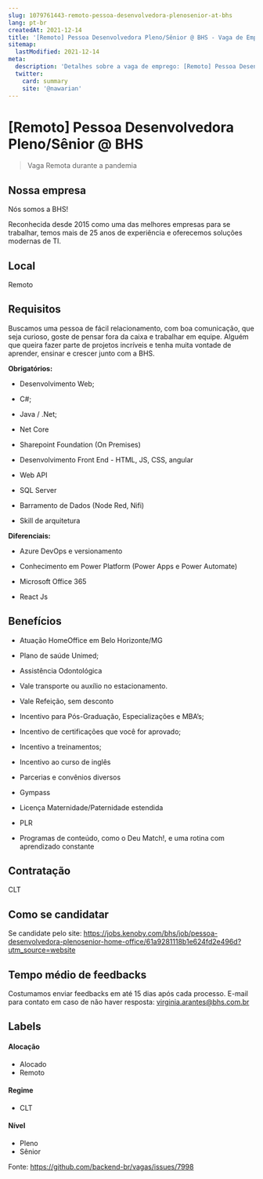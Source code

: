 ```yaml
---
slug: 1079761443-remoto-pessoa-desenvolvedora-plenosenior-at-bhs
lang: pt-br
createdAt: 2021-12-14
title: '[Remoto] Pessoa Desenvolvedora Pleno/Sênior @ BHS - Vaga de Emprego'
sitemap:
  lastModified: 2021-12-14
meta:
  description: 'Detalhes sobre a vaga de emprego: [Remoto] Pessoa Desenvolvedora Pleno/Sênior @ BHS'
  twitter:
    card: summary
    site: '@nawarian'
---
```


# [Remoto] Pessoa Desenvolvedora Pleno/Sênior @ BHS

<!--
==================================================
Caso a vaga for remoto durante a pandemia informar no texto "Remoto durante o covid"
==================================================
-->
<!-- 
==================================================
POR FAVOR, SÓ POSTE SE A VAGA FOR PARA BACK-END!

Não faça distinção de gênero no título da vaga.

Use: "Back-End Developer" ao invés de 
"Desenvolvedor Back-End" \o/

Exemplo: `[São Paulo] Back-End Developer @ NOME DA EMPRESA`
==================================================
-->
<!--
==================================================
Caso a vaga for remoto durante a pandemia deixar a linha abaixo
==================================================
-->
> Vaga Remota durante a pandemia

## Nossa empresa

Nós somos a BHS!

Reconhecida desde 2015 como uma das melhores empresas para se trabalhar, temos mais de 25 anos de experiência e oferecemos soluções modernas de TI.

## Local

Remoto

## Requisitos
Buscamos uma pessoa de fácil relacionamento, com boa comunicação, que seja curioso, goste de pensar fora da caixa e trabalhar em equipe. Alguém que queira fazer parte de projetos incríveis e tenha muita vontade de aprender, ensinar e crescer junto com a BHS.

**Obrigatórios:**
- Desenvolvimento Web;

- C#;

- Java / .Net;

- Net Core

- Sharepoint Foundation (On Premises)

- Desenvolvimento Front End - HTML, JS, CSS, angular

- Web API

- SQL Server

- Barramento de Dados (Node Red, Nifi)

- Skill de arquitetura 

**Diferenciais:**
 - Azure DevOps e versionamento

- Conhecimento em Power Platform (Power Apps e Power Automate)

- Microsoft Office 365

- React Js
## Benefícios

 - Atuação HomeOffice em Belo Horizonte/MG

- Plano de saúde Unimed;

- Assistência Odontológica

- Vale transporte ou auxílio no estacionamento.

- Vale Refeição, sem desconto

- Incentivo para Pós-Graduação, Especializações e MBA’s;

- Incentivo de certificações que você for aprovado;

- Incentivo a treinamentos;

- Incentivo ao curso de inglês

- Parcerias e convênios diversos

- Gympass

- Licença Maternidade/Paternidade estendida

- PLR

- Programas de conteúdo, como o Deu Match!, e uma rotina com aprendizado constante


## Contratação

CLT

## Como se candidatar

Se candidate pelo site: https://jobs.kenoby.com/bhs/job/pessoa-desenvolvedora-plenosenior-home-office/61a9281118b1e624fd2e496d?utm_source=website

## Tempo médio de feedbacks

Costumamos enviar feedbacks em até 15 dias após cada processo.
E-mail para contato em caso de não haver resposta: virginia.arantes@bhs.com.br

## Labels
<!-- retire os labels que não fazem sentido à vaga -->

#### Alocação
- Alocado
- Remoto

#### Regime
- CLT
#### Nível
- Pleno
- Sênior





Fonte: https://github.com/backend-br/vagas/issues/7998
